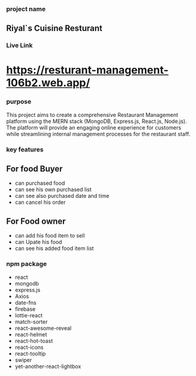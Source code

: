 ### project name
## Riyal`s Cuisine Resturant

### Live Link
# https://resturant-management-106b2.web.app/

### purpose 
This project aims to create a comprehensive Restaurant Management platform using the MERN stack (MongoDB, Express.js, React.js, Node.js). The platform will provide an engaging online experience for customers while streamlining internal management processes for the restaurant staff.

### key features
## For food Buyer
  * can purchased food
  * can see his own purchased list
  * can see also purchased date and time 
  * can cancel his order
## For Food owner
  * can add his food item to sell
  * can Upate his food
  * can see his added food item list
### npm package
   * react
   * mongodb
   * express.js
   * Axios
   * date-fns
   * firebase
   * lottie-react
   * match-sorter
   * react-awesome-reveal
   * react-helmet
   * react-hot-toast
   * react-icons
   * react-tooltip
   * swiper
   * yet-another-react-lightbox


